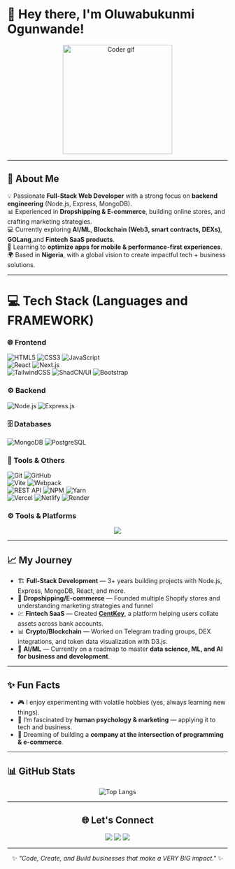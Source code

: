 # 👋 Hey there, I'm Oluwabukunmi Ogunwande!  

<div align="center">
  <img src="https://media.giphy.com/media/26n6WywJyh39n1pBu/giphy.gif" width="250" alt="Coder gif"/>
</div>

---

## 🚀 About Me  

💡 Passionate **Full-Stack Web Developer** with a strong focus on **backend engineering** (Node.js, Express, MongoDB).  
📊 Experienced in **Dropshipping & E-commerce**, building online stores, and crafting marketing strategies.  
💻 Currently exploring **AI/ML**, **Blockchain (Web3, smart contracts, DEXs)**, **GOLang**,and **Fintech SaaS products**.  
📱 Learning to **optimize apps for mobile & performance-first experiences**.  
🌍 Based in **Nigeria**, with a global vision to create impactful tech + business solutions.  

---

# 💻 Tech Stack (Languages and FRAMEWORK)

### 🌐 Frontend  
![HTML5](https://img.shields.io/badge/HTML5-E34F26?style=for-the-badge&logo=html5&logoColor=white) 
![CSS3](https://img.shields.io/badge/CSS3-1572B6?style=for-the-badge&logo=css3&logoColor=white) 
![JavaScript](https://img.shields.io/badge/JavaScript-F7DF1E?style=for-the-badge&logo=javascript&logoColor=black)  
![React](https://img.shields.io/badge/React-20232A?style=for-the-badge&logo=react&logoColor=61DAFB) 
![Next.js](https://img.shields.io/badge/Next.js-000000?style=for-the-badge&logo=nextdotjs&logoColor=white)  
![TailwindCSS](https://img.shields.io/badge/TailwindCSS-06B6D4?style=for-the-badge&logo=tailwindcss&logoColor=white) 
![ShadCN/UI](https://img.shields.io/badge/ShadCN%2FUI-000000?style=for-the-badge&logo=shadcn&logoColor=white) 
![Bootstrap](https://img.shields.io/badge/Bootstrap-7952B3?style=for-the-badge&logo=bootstrap&logoColor=white)  

### ⚙️ Backend  
![Node.js](https://img.shields.io/badge/Node.js-339933?style=for-the-badge&logo=node.js&logoColor=white) 
![Express.js](https://img.shields.io/badge/Express.js-000000?style=for-the-badge&logo=express&logoColor=white)  

### 🗄️ Databases  
![MongoDB](https://img.shields.io/badge/MongoDB-4EA94B?style=for-the-badge&logo=mongodb&logoColor=white) 
![PostgreSQL](https://img.shields.io/badge/PostgreSQL-316192?style=for-the-badge&logo=postgresql&logoColor=white)  

### 🚀 Tools & Others  
![Git](https://img.shields.io/badge/Git-F05032?style=for-the-badge&logo=git&logoColor=white) 
![GitHub](https://img.shields.io/badge/GitHub-181717?style=for-the-badge&logo=github&logoColor=white)  
![Vite](https://img.shields.io/badge/Vite-B73BFE?style=for-the-badge&logo=vite&logoColor=FFD62E) 
![Webpack](https://img.shields.io/badge/Webpack-8DD6F9?style=for-the-badge&logo=webpack&logoColor=black)  
![REST API](https://img.shields.io/badge/REST-02569B?style=for-the-badge&logo=rest&logoColor=white) 
![NPM](https://img.shields.io/badge/NPM-CB3837?style=for-the-badge&logo=npm&logoColor=white) 
![Yarn](https://img.shields.io/badge/Yarn-2C8EBB?style=for-the-badge&logo=yarn&logoColor=white)  
![Vercel](https://img.shields.io/badge/Vercel-000000?style=for-the-badge&logo=vercel&logoColor=white) 
![Netlify](https://img.shields.io/badge/Netlify-00C7B7?style=for-the-badge&logo=netlify&logoColor=white) 
![Render](https://img.shields.io/badge/Render-46E3B7?style=for-the-badge&logo=render&logoColor=black)  




### ⚙️ Tools & Platforms  
<p align="center">
  <img src="https://skillicons.dev/icons?i=git,github,vscode,vercel,netlify,docker,vite,figma" />
</p>

---

## 📈 My Journey  

- 🏗 **Full-Stack Development** — 3+ years building projects with Node.js, Express, MongoDB, React, and more.  
- 🛒 **Dropshipping/E-commerce** — Founded multiple Shopify stores and understanding marketing strategies and funnel
- 💹 **Fintech SaaS** — Created **[CentKey](https:centkey.com/)**, a platform helping users collate assets across bank accounts.  
- 📊 **Crypto/Blockchain** — Worked on Telegram trading groups, DEX integrations, and token data visualization with D3.js.  
- 🤖 **AI/ML** — Currently on a roadmap to master **data science, ML, and AI for business and development**.  

---

## ✨ Fun Facts  

- 🎮 I enjoy experimenting with volatile hobbies (yes, always learning new things).  
- 🧠 I’m fascinated by **human psychology & marketing** — applying it to tech and business.  
- 🌌 Dreaming of building a **company at the intersection of programming & e-commerce**.  

---

## 📊 GitHub Stats  

<div align="center">
  
![Top Langs](https://github-readme-stats.vercel.app/api/top-langs/?username=OgunwandeBukunmi&layout=compact&theme=radical)  

---

## 🌐 Let's Connect  

<p align="center">
  <a href="[https://www.linkedin.com/in/your-linkedin](https://www.linkedin.com/in/ogunwande-oluwabukunmi-77075b27a?utm_source=share&utm_campaign=share_via&utm_content=profile&utm_medium=ios_app)" target="_blank"><img src="https://skillicons.dev/icons?i=linkedin" /></a>
  <a href="[https://twitter.com/your-twitter](https://x.com/redwayne1000?s=21)" target="_blank"><img src="https://skillicons.dev/icons?i=twitter" /></a>
  <a href="https://github.com/OgunwandeBukunmi" target="_blank"><img src="https://skillicons.dev/icons?i=github" /></a>
</p>

---

✨ *"Code, Create, and Build businesses that make a VERY BIG impact."* ✨  
